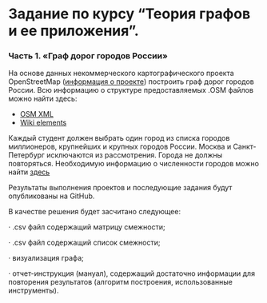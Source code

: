 # Задание по курсу “Теория графов и ее приложения”.

### Часть 1. «Граф дорог городов России» 

На основе данных некоммерческого картографического проекта OpenStreetMap ([информация о проекте](https://goo.gl/QNoPGa)) построить граф дорог городов России. Всю информацию о структуре предоставляемых .OSM файлов можно найти здесь:
* [OSM XML](https://wiki.openstreetmap.org/wiki/OSM_XML)
* [Wiki elements](https://wiki.openstreetmap.org/wiki/Elements)

Каждый студент должен выбрать один город из списка городов миллионеров, крупнейших и крупных городов России. Москва и Санкт-Петербург исключаются из рассмотрения. Города не должны повторяться. Необходимую информацию о численности городов можно найти [здесь](https://goo.gl/XHcBKZ)

Результаты выполнения проектов и последующие задания будут опубликованы на GitHub.

В качестве решения будет засчитано следующее:

· .csv файл содержащий матрицу смежности;

· .csv файл содержащий список смежности;

· визуализация графа;

· отчет-инструкция (мануал), содержащий достаточно информации для повторения результатов (алгоритм построения, использованные инструменты).
